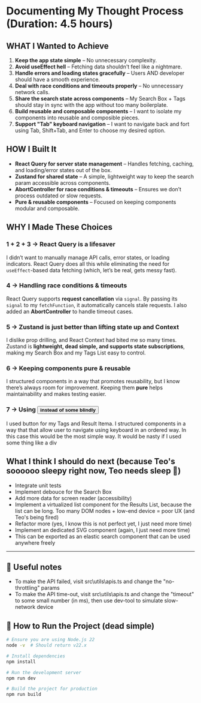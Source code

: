 # Documenting My Thought Process (Duration: 4.5 hours)

## WHAT I Wanted to Achieve

1. **Keep the app state simple** – No unnecessary complexity.
2. **Avoid useEffect hell** – Fetching data shouldn't feel like a nightmare.
3. **Handle errors and loading states gracefully** – Users AND developer should have a smooth experience.
4. **Deal with race conditions and timeouts properly** – No unnecessary network calls.
5. **Share the search state across components** – My Search Box + Tags should stay in sync with the app without too many boilerplate.
6. **Build reusable and composable components** – I want to isolate my components into reusable and composible pieces.
7. **Support "Tab" keyboard navigation** – I want to navigate back and fort using Tab, Shift+Tab, and Enter to choose my desired option.

## HOW I Built It

- **React Query for server state management** – Handles fetching, caching, and loading/error states out of the box.
- **Zustand for shared state** – A simple, lightweight way to keep the search param accessible across components.
- **AbortController for race conditions & timeouts** – Ensures we don’t process outdated or slow requests.
- **Pure & reusable components** – Focused on keeping components modular and composable.

## WHY I Made These Choices

### **1 + 2 + 3 → React Query is a lifesaver**

I didn’t want to manually manage API calls, error states, or loading indicators. React Query does all this while eliminating the need for `useEffect`-based data fetching (which, let’s be real, gets messy fast).

### **4 → Handling race conditions & timeouts**

React Query supports **request cancellation** via `signal`. By passing its `signal` to my `fetchFunction`, it automatically cancels stale requests. I also added an **AbortController** to handle timeout cases.

### **5 → Zustand is just better than lifting state up and Context**

I dislike prop drilling, and React Context had bited me so many times. Zustand is **lightweight, dead simple, and supports state subscriptions**, making my Search Box and my Tags List easy to control.

### **6 → Keeping components pure & reusable**

I structured components in a way that promotes reusability, but I know there’s always room for improvement. Keeping them **pure** helps maintainability and makes testing easier.

### **7 → Using <button /> instead of some blindly <div />**

I used button for my Tags and Result Itema. I structured components in a way that that allow user to navigate using keyboard in an ordered way. In this case this would be the most simple way. It would be nasty if I used some thing like a div

## What I think I should do next (because Teo's soooooo sleepy right now, Teo needs sleep 🛌)

- Integrate unit tests
- Implement debouce for the Search Box
- Add more data for screen reader (accessibility)
- Implement a virtualized list component for the Results List, because the list can be long. Too many DOM nodes + low-end device = poor UX (and Teo's being fired)
- Refactor more (yes, I know this is not perfect yet, I just need more time)
- Implement an dedicated SVG component (again, I just need more time)
- This can be exported as an elastic search component that can be used anywhere freely

---

## 📝 Useful notes

- To make the API failed, visit src\utils\apis.ts and change the "no-throttling" params
- To make the API time-out, visit src\utils\apis.ts and change the "timeout" to some small number (in ms), then use dev-tool to simulate slow-network device

## 🔧 How to Run the Project (dead simple)

```sh
# Ensure you are using Node.js 22
node -v  # Should return v22.x

# Install dependencies
npm install

# Run the development server
npm run dev

# Build the project for production
npm run build
```
